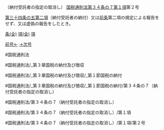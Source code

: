 （納付受託者の指定の取消し）
[国税通則法第３４条の７第１項](国税通則法＿＿＿＿＿第３４条の７第１項)第２号

[第三十四条の五第二項](国税通則法＿＿＿＿＿第３４条の５第２項)（納付受託者の納付）又は[前条](国税通則法＿＿＿＿＿第３４条の６第１項)第二項の規定による報告をせず、又は虚偽の報告をしたとき。

[条(全)](国税通則法＿＿＿＿＿第３４条の７_.md)    [項(全)](国税通則法＿＿＿＿＿第３４条の７第１項_.md)    [項](国税通則法＿＿＿＿＿第３４条の７第１項.md)

[前号←](国税通則法＿＿＿＿＿第３４条の７第１項第１号.md)    [→次号](国税通則法＿＿＿＿＿第３４条の７第１項第３号.md)

#国税通則法

#国税通則法/_第３章国税の納付及び徴収

#国税通則法/_第３章国税の納付及び徴収/_第１節国税の納付

#国税通則法/_第３章国税の納付及び徴収/_第１節国税の納付/第３４条の７（納付受託者の指定の取消し）

#国税通則法/第３４条の７（納付受託者の指定の取消し）

#国税通則法/第３４条の７（納付受託者の指定の取消し）/第１項

#国税通則法/第３４条の７（納付受託者の指定の取消し）/第１項/第２号

